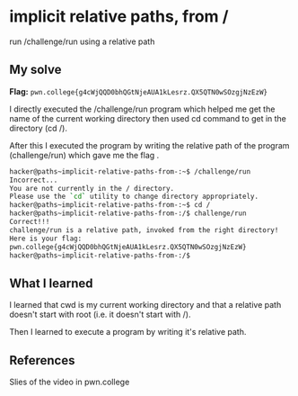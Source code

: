 # implicit relative paths, from /
run  /challenge/run using a relative path

## My solve
**Flag:** `pwn.college{g4cWjQQD0bhQGtNjeAUA1kLesrz.QX5QTN0wSOzgjNzEzW}`

I directly executed the /challenge/run program which helped me get the name of the current working directory 
then used cd command to get in the directory (cd /).

After this I executed the program by writing the relative path of the program (challenge/run) which gave me the flag .

```bash
hacker@paths~implicit-relative-paths-from-:~$ /challenge/run
Incorrect...
You are not currently in the / directory.
Please use the `cd` utility to change directory appropriately.
hacker@paths~implicit-relative-paths-from-:~$ cd /
hacker@paths~implicit-relative-paths-from-:/$ challenge/run
Correct!!!
challenge/run is a relative path, invoked from the right directory!
Here is your flag:
pwn.college{g4cWjQQD0bhQGtNjeAUA1kLesrz.QX5QTN0wSOzgjNzEzW}
hacker@paths~implicit-relative-paths-from-:/$
```

## What I learned
I learned that cwd is my current working directory and that a relative path doesn't start with root (i.e. it doesn't start with /).

Then I learned to execute a program by writing it's relative path. 

## References 
Slies of the video in pwn.college

